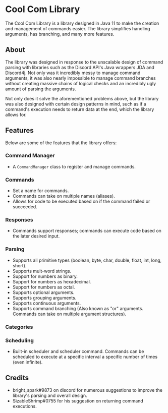 # Cool Com Library
The Cool Com Library is a library designed in Java 11 to make the creation and management of commands easier. The library simplifies handling arguments, has branching, and many more features.

## About
The library was designed in response to the unscalable design of command parsing with libraries such as the Discord API's Java wrappers JDA and Discord4j. Not only was it incredibly messy to manage command arguments, it was also nearly impossible to manage command branches without creating massive chains of logical checks and an incredibly ugly amount of parsing the arguments.

Not only does it solve the aforementioned problems above, but the library was also designed with certain design patterns in mind, such as if a command's execution needs to return data at the end, which the library allows for.

## Features
Below are some of the features that the library offers:

### Command Manager
* A ``CommandManager`` class to register and manage commands.

### Commands
* Set a name for commands.
* Commands can take on multiple names (aliases).
* Allows for code to be executed based on if the command failed or succeeded.

### Responses
* Commands support responses; commands can execute code based on the later desired input.

### Parsing
* Supports all primitive types (boolean, byte, char, double, float, int, long, short).
* Supports mult-word strings.
* Support for numbers as binary.
* Support for numbers as hexadecimal.
* Support for numbers as octal.
* Supports optional arguments.
* Supports grouping arguments.
* Supports continuous arguments.
* Supports command branching (Also known as "or" arguments. Commands can take on multiple argument structures).

### Categories

### Scheduling
* Built-in scheduler and scheduler command. Commands can be scheduled to execute at a specific interval a specific number of times (even infinite).

## Credits
* bright_spark#9873 on discord for numerous suggestions to improve the library's parsing and overall design.
* SizableShrimp#0755 for his suggestion on returning command executions.
